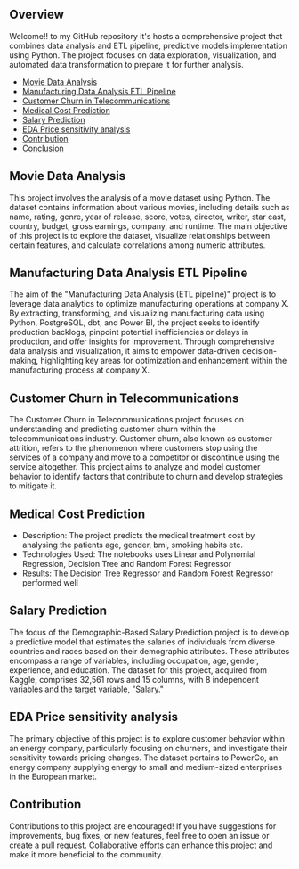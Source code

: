 
## Overview

Welcome!! to my GitHub repository it's hosts a comprehensive project that combines data analysis and ETL pipeline, predictive models implementation using Python. The project focuses on data exploration, visualization, and automated data transformation to prepare it for further analysis.

- [Movie Data Analysis](#Movie-Data-Analysis)
- [Manufacturing Data Analysis ETL Pipeline](#Manufacturing-Data-Analysis-etl-pipeline)
- [Customer Churn in Telecommunications](#Customer-Churn-in-Telecommunications)
- [Medical Cost Prediction](#Medical-Cost-Prediction)
- [Salary Prediction](#Salary-Prediction)
- [EDA Price sensitivity analysis](#EDA-Price-sensitivity-analysis)
- [Contribution](#contribution)
- [Conclusion](#conclusion)

## Movie Data Analysis

This project involves the analysis of a movie dataset using Python. The dataset contains information about various movies, including details such as name, rating, genre, year of release, score, votes, director, writer, star cast, country, budget, gross earnings, company, and runtime. The main objective of this project is to explore the dataset, visualize relationships between certain features, and calculate correlations among numeric attributes.

## Manufacturing Data Analysis ETL Pipeline

The aim of the "Manufacturing Data Analysis (ETL pipeline)" project is to leverage data analytics to optimize manufacturing operations at company X. By extracting, transforming, and visualizing manufacturing data using Python, PostgreSQL, dbt, and Power BI, the project seeks to identify production backlogs, pinpoint potential inefficiencies or delays in production, and offer insights for improvement. Through comprehensive data analysis and visualization, it aims to empower data-driven decision-making, highlighting key areas for optimization and enhancement within the manufacturing process at company X.

## Customer Churn in Telecommunications

The Customer Churn in Telecommunications project focuses on understanding and predicting customer churn within the telecommunications industry. Customer churn, also known as customer attrition, refers to the phenomenon where customers stop using the services of a company and move to a competitor or discontinue using the service altogether. This project aims to analyze and model customer behavior to identify factors that contribute to churn and develop strategies to mitigate it.

## Medical Cost Prediction
* Description: The project predicts the medical treatment cost by analysing the patients age, gender, bmi, smoking habits etc.
* Technologies Used: The notebooks uses Linear and Polynomial Regression, Decision Tree and Random Forest Regressor
* Results: The Decision Tree Regressor and Random Forest Regressor performed well

## Salary Prediction
The focus of the Demographic-Based Salary Prediction project is to develop a predictive model that estimates the salaries of individuals from diverse countries and races based on their demographic attributes. These attributes encompass a range of variables, including occupation, age, gender, experience, and education. The dataset for this project, acquired from Kaggle, comprises 32,561 rows and 15 columns, with 8 independent variables and the target variable, "Salary."

## EDA Price sensitivity analysis
The primary objective of this project is to explore customer behavior within an energy company, particularly focusing on churners, and investigate their sensitivity towards pricing changes. The dataset pertains to PowerCo, an energy company supplying energy to small and medium-sized enterprises in the European market.

## Contribution

Contributions to this project are encouraged! If you have suggestions for improvements, bug fixes, or new features, feel free to open an issue or create a pull request. Collaborative efforts can enhance this project and make it more beneficial to the community.


